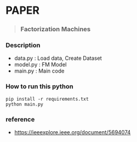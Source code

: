 # PAPER
> ### Factorization Machines

### Description

* data.py  : Load data, Create Dataset
* model.py : FM Model
* main.py : Main code

### How to run this python 
```
pip install -r requirements.txt
python main.py
```

### reference
* https://ieeexplore.ieee.org/document/5694074 
